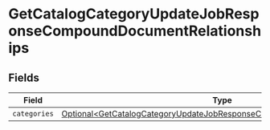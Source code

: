 # GetCatalogCategoryUpdateJobResponseCompoundDocumentRelationships


## Fields

| Field                                                                                                                                                                | Type                                                                                                                                                                 | Required                                                                                                                                                             | Description                                                                                                                                                          |
| -------------------------------------------------------------------------------------------------------------------------------------------------------------------- | -------------------------------------------------------------------------------------------------------------------------------------------------------------------- | -------------------------------------------------------------------------------------------------------------------------------------------------------------------- | -------------------------------------------------------------------------------------------------------------------------------------------------------------------- |
| `categories`                                                                                                                                                         | [Optional\<GetCatalogCategoryUpdateJobResponseCompoundDocumentCategories>](../../models/components/GetCatalogCategoryUpdateJobResponseCompoundDocumentCategories.md) | :heavy_minus_sign:                                                                                                                                                   | N/A                                                                                                                                                                  |